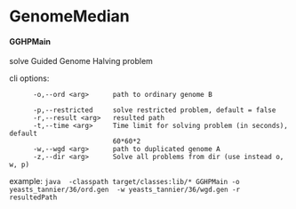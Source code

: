 # GenomeMedian

#### GGHPMain 
solve Guided Genome Halving problem

cli options: 

          -o,--ord <arg>      path to ordinary genome B

          -p,--restricted     solve restricted problem, default = false
          -r,--result <arg>   resulted path
          -t,--time <arg>     Time limit for solving problem (in seconds), default
                              60*60*2
          -w,--wgd <arg>      path to duplicated genome A
          -z,--dir <arg>      Solve all problems from dir (use instead o, w, p)

          
 example:
`java  -classpath target/classes:lib/* GGHPMain -o yeasts_tannier/36/ord.gen  -w yeasts_tannier/36/wgd.gen -r resultedPath` 
